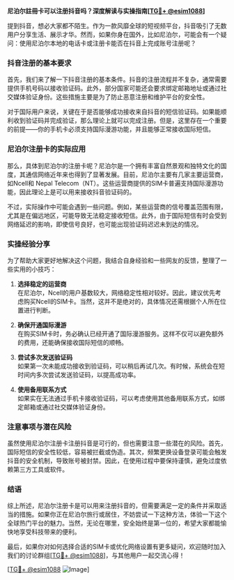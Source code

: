**尼泊尔註冊卡可以注册抖音吗？深度解读与实操指南[[TG💪+ @esim1088](https://t.me/s/esim1088)]**

提到抖音，想必大家都不陌生。作为一款风靡全球的短视频平台，抖音吸引了无数用户分享生活、展示才华。然而，如果你身在国外，比如尼泊尔，可能会有一个疑问：使用尼泊尔本地的电话卡或注册卡能否在抖音上完成账号注册呢？

### 抖音注册的基本要求

首先，我们来了解一下抖音注册的基本条件。抖音的注册流程并不复杂，通常需要提供手机号码以接收验证码。此外，部分国家可能还会要求绑定邮箱地址或通过社交媒体验证身份。这些措施主要是为了防止恶意注册和维护平台的安全性。

对于国际用户来说，关键在于是否能够成功接收来自抖音的短信验证码。如果能顺利收到验证码并完成验证，那么理论上就可以完成注册。但是，这里存在一个重要的前提——你的手机卡必须支持国际漫游功能，并且能够正常接收国际短信。

### 尼泊尔注册卡的实际应用

那么，具体到尼泊尔的注册卡呢？尼泊尔是一个拥有丰富自然景观和独特文化的国度，其通信网络近年来也得到了显著发展。目前，尼泊尔主要有几家主要运营商，如Ncell和 Nepal Telecom（NT）。这些运营商提供的SIM卡普遍支持国际漫游功能，因此理论上是可以用来接收抖音验证码的。

不过，实际操作中可能会遇到一些问题。例如，某些运营商的信号覆盖范围有限，尤其是在偏远地区，可能导致无法稳定接收短信。此外，由于国际短信有时会受到网络延迟的影响，即使信号良好，也可能出现验证码迟迟未到达的情况。

### 实操经验分享

为了帮助大家更好地解决这个问题，我结合自身经验和一些网友的反馈，整理了一些实用的小技巧：

1. **选择稳定的运营商**  
   在尼泊尔，Ncell的用户基数较大，网络稳定性相对较好。因此，建议优先考虑购买Ncell的SIM卡。当然，这并不是绝对的，具体情况还需根据个人所在位置进行判断。

2. **确保开通国际漫游**  
   在购买SIM卡时，务必确认已经开通了国际漫游服务。这样不仅可以避免额外的费用，还能确保接收国际短信的顺畅。

3. **尝试多次发送验证码**  
   如果第一次未能成功接收到验证码，可以稍后再试几次。有时候，系统会在短时间内多次尝试发送验证码，以提高成功率。

4. **使用备用联系方式**  
   如果实在无法通过手机卡接收验证码，可以考虑使用其他备用联系方式，如绑定邮箱或通过社交媒体验证身份。

### 注意事项与潜在风险

虽然使用尼泊尔注册卡注册抖音是可行的，但也需要注意一些潜在的风险。首先，国际短信的安全性较低，容易被拦截或伪造。其次，频繁更换设备登录可能会触发抖音的安全机制，导致账号被封禁。因此，在使用过程中要保持谨慎，避免过度依赖第三方工具或软件。

### 结语

综上所述，尼泊尔注册卡是可以用来注册抖音的，但需要满足一定的条件并采取适当的措施。如果你正在尼泊尔旅行或居住，不妨尝试一下这种方法，体验一下这个全球热门平台的魅力。当然，无论在哪里，安全始终是第一位的，希望大家都能愉快地享受科技带来的便利。

最后，如果你对如何选择合适的SIM卡或优化网络设置有更多疑问，欢迎随时加入我们的讨论群组[[TG💪+ @esim1088](https://t.me/s/esim1088)]，与其他用户一起交流心得！

[[TG💪+ @esim1088](https://t.me/s/esim1088) ![Image](https://i.postimg.cc/4NQfJmqS/Snipaste-2025-05-13-00-14-12.png)]